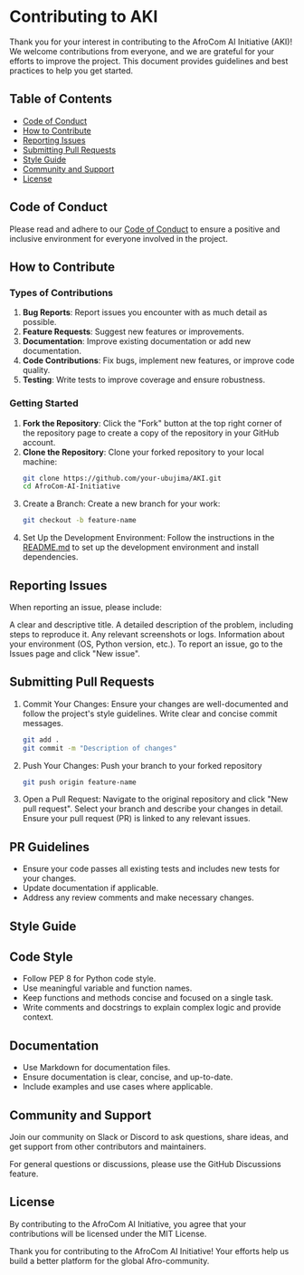 # Contributing to AKI

Thank you for your interest in contributing to the AfroCom AI Initiative (AKI)! We welcome contributions from everyone, and we are grateful for your efforts to improve the project. 
This document provides guidelines and best practices to help you get started.

## Table of Contents
- [Code of Conduct](#code-of-conduct)
- [How to Contribute](#how-to-contribute)
- [Reporting Issues](#reporting-issues)
- [Submitting Pull Requests](#submitting-pull-requests)
- [Style Guide](#style-guide)
- [Community and Support](#community-and-support)
- [License](#license)

## Code of Conduct

Please read and adhere to our [Code of Conduct](CODE_OF_CONDUCT.md) to ensure a positive and inclusive environment for everyone involved in the project.

## How to Contribute

### Types of Contributions
1. **Bug Reports**: Report issues you encounter with as much detail as possible.
2. **Feature Requests**: Suggest new features or improvements.
3. **Documentation**: Improve existing documentation or add new documentation.
4. **Code Contributions**: Fix bugs, implement new features, or improve code quality.
5. **Testing**: Write tests to improve coverage and ensure robustness.

### Getting Started
1. **Fork the Repository**: Click the "Fork" button at the top right corner of the repository page to create a copy of the repository in your GitHub account.
2. **Clone the Repository**: Clone your forked repository to your local machine:
   ``` bash
   git clone https://github.com/your-ubujima/AKI.git
   cd AfroCom-AI-Initiative


3. Create a Branch: Create a new branch for your work:
   ``` bash
   git checkout -b feature-name
   
4. Set Up the Development Environment: Follow the instructions in the [README.md](README.md) to set up the development environment and install dependencies.

## Reporting Issues
When reporting an issue, please include:

A clear and descriptive title.
A detailed description of the problem, including steps to reproduce it.
Any relevant screenshots or logs.
Information about your environment (OS, Python version, etc.).
To report an issue, go to the Issues page and click "New issue".

## Submitting Pull Requests
1. Commit Your Changes: Ensure your changes are well-documented and follow the project's style guidelines. Write clear and concise commit messages.
    ``` bash
    git add .
   git commit -m "Description of changes"

2. Push Your Changes: Push your branch to your forked repository
   ``` bash
   git push origin feature-name

3. Open a Pull Request: Navigate to the original repository and click "New pull request". Select your branch and describe your changes in detail. Ensure your pull request (PR) is linked to any relevant issues.

## PR Guidelines
- Ensure your code passes all existing tests and includes new tests for your changes.
- Update documentation if applicable.
- Address any review comments and make necessary changes.

## Style Guide
## Code Style
- Follow PEP 8 for Python code style.
- Use meaningful variable and function names.
- Keep functions and methods concise and focused on a single task.
- Write comments and docstrings to explain complex logic and provide context.

## Documentation
- Use Markdown for documentation files.
- Ensure documentation is clear, concise, and up-to-date.
- Include examples and use cases where applicable.

## Community and Support
Join our community on Slack or Discord to ask questions, share ideas, and get support from other contributors and maintainers.

For general questions or discussions, please use the GitHub Discussions feature.

## License
By contributing to the AfroCom AI Initiative, you agree that your contributions will be licensed under the MIT License.

Thank you for contributing to the AfroCom AI Initiative! Your efforts help us build a better platform for the global Afro-community.

